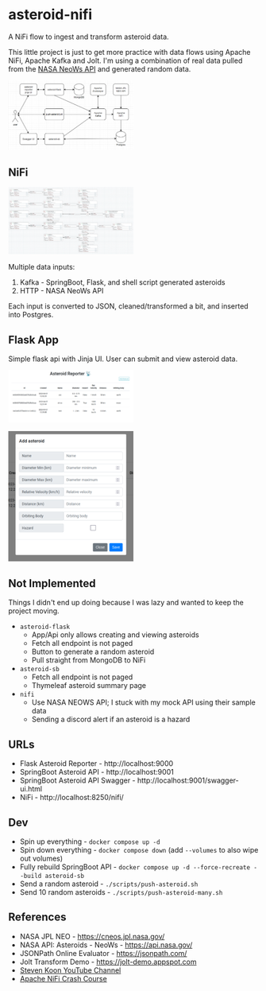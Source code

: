 # asteroid-nifi

A NiFi flow to ingest and transform asteroid data.

This little project is just to get more practice with data flows using Apache NiFi, Apache Kafka and Jolt.
I'm using a combination of real data pulled from the [NASA NeoWs API](https://api.nasa.gov/) and generated random data.

<a href="images/diagram.png"><img src="images/diagram.png" alt="diagram" width="50%" height="50%"/></a>

## NiFi

<a href="images/asteroid-nifi.png"><img src="images/asteroid-nifi.png" alt="nifi" width="50%" height="50%"/></a>

Multiple data inputs:

1. Kafka - SpringBoot, Flask, and shell script generated asteroids
2. HTTP - NASA NeoWs API

Each input is converted to JSON, cleaned/transformed a bit, and inserted into Postgres.

## Flask App

Simple flask api with Jinja UI. User can submit and view asteroid data.

<a href="images/asteroid-flask-table.png"><img src="images/asteroid-flask-table.png" alt="flask asteroid table" width="50%" height="50%"/></a>

<a href="images/asteroid-flask-modal.png"><img src="images/asteroid-flask-modal.png" alt="flask asteroid modal" width="50%" height="50%"/></a>

## Not Implemented

Things I didn't end up doing because I was lazy and wanted to keep the project moving.

- `asteroid-flask`
  - App/Api only allows creating and viewing asteroids
  - Fetch all endpoint is not paged
  - Button to generate a random asteroid
  - Pull straight from MongoDB to NiFi
- `asteroid-sb`
  - Fetch all endpoint is not paged
  - Thymeleaf asteroid summary page
- `nifi`
  - Use NASA NEOWS API; I stuck with my mock API using their sample data
  - Sending a discord alert if an asteroid is a hazard

## URLs

- Flask Asteroid Reporter - http://localhost:9000
- SpringBoot Asteroid API - http://localhost:9001
- SpringBoot Asteroid API Swagger - http://localhost:9001/swagger-ui.html
- NiFi - http://localhost:8250/nifi/

## Dev

- Spin up everything - `docker compose up -d`
- Spin down everything - `docker compose down` (add `--volumes` to also wipe out volumes)
- Fully rebuild SpringBoot API - `docker compose up -d --force-recreate --build asteroid-sb`
- Send a random asteroid - `./scripts/push-asteroid.sh`
- Send 10 random asteroids - `./scripts/push-asteroid-many.sh`

## References

- NASA JPL NEO - https://cneos.jpl.nasa.gov/
- NASA API: Asteroids - NeoWs - https://api.nasa.gov/
- JSONPath Online Evaluator - https://jsonpath.com/
- Jolt Transform Demo - https://jolt-demo.appspot.com
- [Steven Koon YouTube Channel](https://www.youtube.com/@StevenKoon)
- [Apache NiFi Crash Course](https://www.youtube.com/watch?v=fblkgr1PJ0o)
